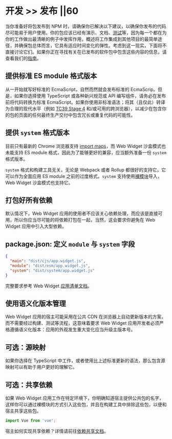 # 开发 >> 发布 ||60

当你准备好将包发布到 NPM 时，请确保你已解决以下建议，以确保你发布的代码尽可能易于用户使用。你的包应该已经有演示、文档、[测试](./testing.md)等，因为每一个都在为你的工作做出最清晰的例子中发挥作用，概述将工作集成到其他项目的最简单途径，并确保包总体而言，它具有适应时间变化的弹性。考虑到这一现实，下面将不直接讨论它们。如果你正在寻找有关在已发布的软件包中包含这些内容的信息，请查看我们的[指南](../index.md)。

## 提供标准 ES module 格式版本

从一开始就写好标准的 EcmaScript，自然而然就会发布标准的 EcmaScrip。但是，如果你选择使用 TypeScript 或各种新兴规范或 API 编写组件，请务必在发布前将代码转换为标准 EcmaScript。如果你使用非标准语法；将其（且仅此）转译为合理的现代水平（例如 [TC39 Stage 4](https://github.com/tc39/proposals/blob/master/finished-proposals.md) 和/或可用的跨浏览器），以减少在包含你的包的页面的任何最终生产交付中包含冗长或重复代码的可能性。


## 提供 `system` 格式版本

目前只有最新的 Chrome 浏览器支持 [import maps](https://github.com/WICG/import-maps)，而 Web Widget 沙盒模式也未能支持 ES module 格式，因此为了能够更好的兼容，应当额外准备一份 `system` 格式版本。

`system` 格式和构建工具无关，无论是 Webpack 或者 Rollup 都很好的支持它，它可以作为全面应用 ES module 之前的过度格式。`system` 支持使用[裸模块](https://github.com/WICG/import-maps)导入，Web Widget 沙盒模式也支持它。

## 打包好所有依赖

默认情况下，Web Widget 应用的使用者不应该关心依赖处理，而应该是直接可用，所以你应当尽可能的将依赖打包在一起，当然，这会要求你避免在 Web Widget 应用中引入大型依赖。

## package.json: 定义 `module` 与 `system` 字段

```json
{
  "main": "dist/cjs/app.widget.js",
  "module": "dist/esm/app.widget.js",
  "system": "dist/system/app.widget.js"
}
```

完整要求参考 Web Widget [应用清单文档](../../docs/manifest/overview.md)。

## 使用语义化版本管理

Web Widget 应用的宿主可能采用在公共 CDN 在浏览器上自动更新版本的方案，而不需要经过构建、测试等流程，这意味着要求 Web Widget 应用开发者必须严格遵循语义化版本：应用的外观发生重大变化应当升级主版本号。

## 可选：源映射

如果你选择在 TypeScript 中工作，或者使用比上述标准更新的语法，那么包含源映射可以有助于用户更好的理解它。

## 可选：共享依赖

如果 Web Widget 应用工作在特定环境下，你明确知道宿主提供公共包的名字，这样你可以通过裸模块的方式引入这些包，并且在构建工具中排除这些包，以便和宿主共享这些包。

```js
import Vue from 'vue';
```

宿主如何实现共享依赖？详情请前往[依赖共享文档](../architecture/shared-dependencies.md)。

